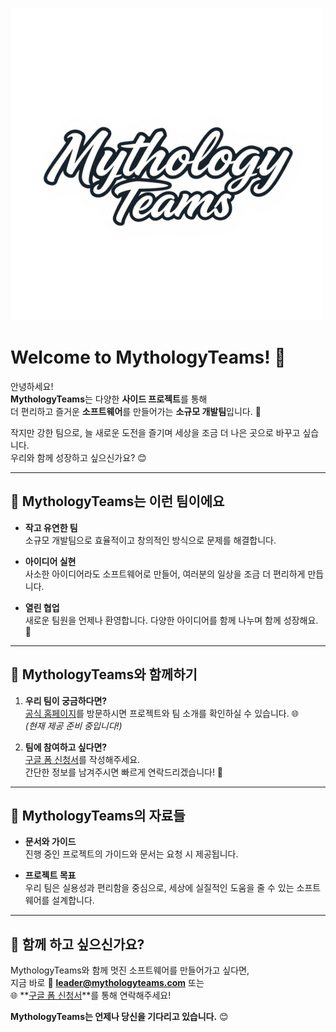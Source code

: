 ![MythologyTeams 로고](https://github.com/Team-Mythology/.github/blob/main/profile/Logo.png)

# Welcome to MythologyTeams! 👋

안녕하세요!  
**MythologyTeams**는 다양한 **사이드 프로젝트**를 통해  
더 편리하고 즐거운 **소프트웨어**를 만들어가는 **소규모 개발팀**입니다. 🚀  

작지만 강한 팀으로, 늘 새로운 도전을 즐기며 세상을 조금 더 나은 곳으로 바꾸고 싶습니다.  
우리와 함께 성장하고 싶으신가요? 😊

---

## 🌟 MythologyTeams는 이런 팀이에요
- **작고 유연한 팀**  
  소규모 개발팀으로 효율적이고 창의적인 방식으로 문제를 해결합니다.

- **아이디어 실현**  
  사소한 아이디어라도 소프트웨어로 만들어, 여러분의 일상을 조금 더 편리하게 만듭니다.

- **열린 협업**  
  새로운 팀원을 언제나 환영합니다. 다양한 아이디어를 함께 나누며 함께 성장해요. 🙌  

---

## 💌 MythologyTeams와 함께하기
1. **우리 팀이 궁금하다면?**  
   [공식 홈페이지](https://mythologyteams.com)를 방문하시면 프로젝트와 팀 소개를 확인하실 수 있습니다. 🌐  
   *(현재 제공 준비 중입니다!)*

2. **팀에 참여하고 싶다면?**  
   [구글 폼 신청서](https://forms.gle/AaaoAwE3HmBXzhoBA)를 작성해주세요.  
   간단한 정보를 남겨주시면 빠르게 연락드리겠습니다! 📧  

---

## 📖 MythologyTeams의 자료들
- **문서와 가이드**  
  진행 중인 프로젝트의 가이드와 문서는 요청 시 제공됩니다.  

- **프로젝트 목표**  
  우리 팀은 실용성과 편리함을 중심으로, 세상에 실질적인 도움을 줄 수 있는 소프트웨어를 설계합니다.

---

## 🤝 함께 하고 싶으신가요?
MythologyTeams와 함께 멋진 소프트웨어를 만들어가고 싶다면,  
지금 바로 📧 **[leader@mythologyteams.com](mailto:leader@mythologyteams.com)** 또는  
🌐 **[구글 폼 신청서](https://forms.gle/AaaoAwE3HmBXzhoBA)**를 통해 연락해주세요!  

**MythologyTeams는 언제나 당신을 기다리고 있습니다.** 😊

